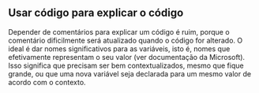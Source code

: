 ## Usar código para explicar o código
Depender de comentários para explicar um código é ruim, porque o comentário dificilmente será atualizado quando o código for alterado.
O ideal é dar nomes significativos para as variáveis, isto é, nomes que efetivamente representam o seu valor (ver documentação da Microsoft). 
Isso significa que precisam ser bem contextualizados, mesmo que fique grande, ou que uma nova variável seja declarada para um mesmo valor de acordo com o contexto.
